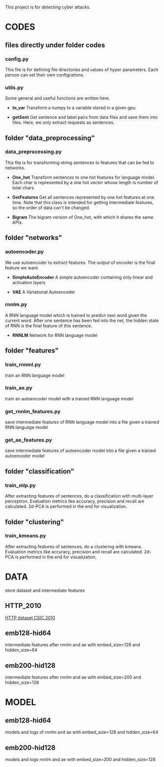 This project is for detecting cyber attacks.

# CODES

## files directly under folder codes
### config.py
This file is for defining file directories and values of hyper parameters. Each person can set their own configrations.

### utils.py
Some general and useful functions are written here.

- **to_var**
Transform a numpy to a variable stored in a given gpu.

- **getSent**
Get sentence and label pairs from data files and save them into files.
Here, we only extract requests as sentences.


## folder "data_preprocessing"
### data_preprocessing.py
This file is for transforming string sentences to features that can be fed to networks.

- **One_hot**
Transform sentences to one hot features for language model.
Each char is represented by a one hot vector whose length is number of total chars.

- **GetFeatures**
Get all sentences represented by one hot features at one time. Note that this class is intended for getting intermediate features, so the order of data can't be changed.

- **Bigram**
The bigram version of One_hot, with which it shares the same APIs.


## folder "networks"
### autoencoder.py
We use autoencoder to extract features. The output of encoder is the final feature we want.

- **SimpleAutoEncoder**
A simple autoencoder containing only linear and activation layers

- **VAE**
A Variational Autoencoder

### rnnlm.py
A RNN language model which is trained to predict next word given the current word. After one sentence has been fed into the net, the hidden state of RNN is the final feature of this sentence.

- **RNNLM**
Network for RNN language model


## folder "features"
### train_rnnml.py
train an RNN language model

### train_ae.py
train an autoencoder model with a trained RNN language model

### get_rnnlm_features.py
save intermediate features of RNN language model into a file given a trained RNN language model

### get_ae_features.py
save intermediate features of autoencoder model into a file given a trained autoencoder model


## folder "classification"
### train_mlp.py
After extracting features of sentences, do a classification with multi-layer perceptron. Evaluation metrics like accuracy, precision and recall are calculated. 2d-PCA is performed in the end for visualization.


## folder "clustering"
### train_kmeans.py
After extracting features of sentences, do a clustering with kmeans. Evaluation metrics like accuracy, precision and recall are calculated. 2d-PCA is performed in the end for visualization.



# DATA

store dataset and intermediate features
## HTTP_2010
[HTTP dataset CSIC 2010](http://www.isi.csic.es/dataset/)


## emb128-hid64
intermediate features after rnnlm and ae with embed_size=128 and hidden_size=64


## emb200-hid128
intermediate features after rnnlm and ae with embed_size=200 and hidden_size=128



# MODEL

## emb128-hid64
models and logs of rnnlm and ae with embed_size=128 and hidden_size=64


## emb200-hid128
models and logs rnnlm and ae with embed_size=200 and hidden_size=128



